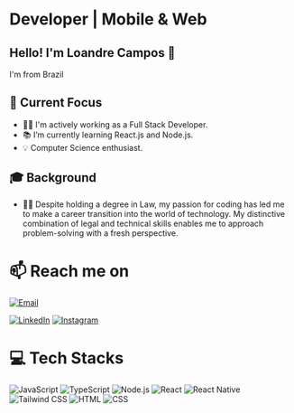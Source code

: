 # Developer | Mobile & Web

## Hello! I'm Loandre Campos 👋

I'm from Brazil


## 🎯 Current Focus

- 🧑‍💻 I'm actively working as a Full Stack Developer. 
- 📚 I’m currently learning React.js and Node.js.
- 💡 Computer Science enthusiast.

## 🎓 Background

- 👨‍🎓 Despite holding a degree in Law, my passion for coding has led me to make a career transition into the world of technology. My distinctive combination of legal and technical skills enables me to approach problem-solving with a fresh perspective.

# 📫 Reach me on

[![Email](https://img.shields.io/badge/Email-loandre.dev%40gmail.com-blue)](mailto:loandre.dev@gmail.com?subject=Hi%20Loandre,%0A%0AI%20found%20you%20on%20GitHub%20and%20wanted%20to%20reach%20out.)

[![LinkedIn](https://img.shields.io/badge/LinkedIn-%230077B5.svg?logo=linkedin&logoColor=white)](https://linkedin.com/in/loandre) [![Instagram](https://img.shields.io/badge/Instagram-%23E4405F.svg?logo=Instagram&logoColor=white)](https://instagram.com/loandre)

# 💻 Tech Stacks

![JavaScript](https://img.shields.io/badge/-JavaScript-yellow)
![TypeScript](https://img.shields.io/badge/-TypeScript-blue)
![Node.js](https://img.shields.io/badge/-Node.js-yellow)
![React](https://img.shields.io/badge/-React-blue)
![React Native](https://img.shields.io/badge/-React%20Native-yellow)
![Tailwind CSS](https://img.shields.io/badge/-Tailwind%20CSS-blue)
![HTML](https://img.shields.io/badge/-HTML-yellow)
![CSS](https://img.shields.io/badge/-CSS-blue)
